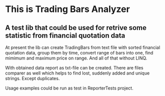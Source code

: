 
# This is Trading Bars Analyzer

## A test lib that could be used for retrive some statistic from financial quotation data

At present the lib can create TradingBars from text file with sorted
financial quotation data, group them by time, convert range of bars into
one, find mimimum and maximum price on range. And all of that without LINQ.

With obtained data report as txt-file can be created. There are files
comparer as well which helps to find lost, suddenly added and unique
strings. Except duplicates.

Usage examples could be run as test in ReporterTests project.